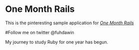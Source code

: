 # One Month Rails

This is the pinteresting sample application for [*One Month Rails*](http://onemonthrails.com)

#Follow me on twitter @fuhdawin

My journey to study Ruby for one year has begun. 